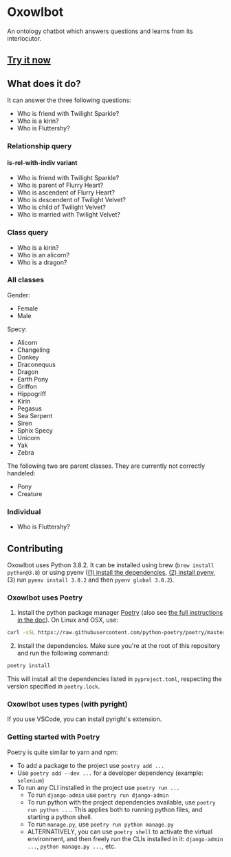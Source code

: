 # Oxowlbot

An ontology chatbot which answers questions and learns from its interlocutor.

## [Try it now](http://oxowlbot.herokuapp.com/)

## What does it do?

It can answer the three following questions:

- Who is friend with Twilight Sparkle?
- Who is a kirin?
- Who is Fluttershy?

### Relationship query

#### is-rel-with-indiv variant

- Who is friend with Twilight Sparkle?
- Who is parent of Flurry Heart?
- Who is ascendent of Flurry Heart?
- Who is descendent of Twilight Velvet?
- Who is child of Twilight Velvet?
- Who is married with Twilight Velvet?

### Class query

- Who is a kirin?
- Who is an alicorn?
- Who is a dragon?

### All classes

Gender:

- Female
- Male

Specy:

- Alicorn
- Changeling
- Donkey
- Draconequus
- Dragon
- Earth Pony
- Griffon
- Hippogriff
- Kirin
- Pegasus
- Sea Serpent
- Siren
- Sphix Specy
- Unicorn
- Yak
- Zebra

The following two are parent classes. They are currently not correctly handeled:

- Pony
- Creature

### Individual

- Who is Fluttershy?

## Contributing

Oxowlbot uses Python 3.8.2. It can be installed using brew (`brew install python@3.8`) or using pyenv ([(1) install the dependencies](https://github.com/pyenv/pyenv/wiki#suggested-build-environment), [(2) install pyenv](https://github.com/pyenv/pyenv#the-automatic-installer), (3) run `pyenv install 3.8.2` and then `pyenv global 3.8.2`).

### Oxowlbot uses Poetry

1. Install the python package manager [Poetry](https://github.com/python-poetry/poetry) (also see [the full instructions in the doc](https://python-poetry.org/docs/#installation)). On Linux and OSX, use:

```bash
curl -sSL https://raw.githubusercontent.com/python-poetry/poetry/master/get-poetry.py | python
```

2. Install the dependencies. Make sure you're at the root of this repository and run the following command:

```bash
poetry install
```

This will install all the dependencies listed in `pyproject.toml`, respecting the version specified in `poetry.lock`.

### Oxowlbot uses types (with pyright)

If you use VSCode, you can install pyright's extension.

### Getting started with Poetry

Poetry is quite similar to yarn and npm:

- To add a package to the project use `poetry add ...`
- Use `poetry add --dev ...` for a developer dependency (example: `selenium`)
- To run any CLI installed in the project use `poetry run ...`
  - To run `django-admin` use `poetry run django-admin`
  - To run python with the project dependencies available, use `poetry run python ...`. This applies both to running python files, and starting a python shell.
  - To run `manage.py`, use `poetry run python manage.py`
  - ALTERNATIVELY, you can use `poetry shell` to activate the virtual environment, and then freely run the CLIs installed in it: `django-admin ...`, `python manage.py ...`, etc.
